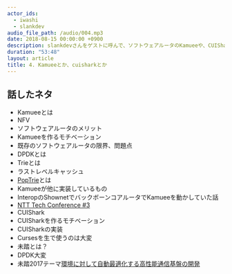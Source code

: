 ```yaml
---
actor_ids:
  - iwashi 
  - slankdev
audio_file_path: /audio/004.mp3
date: 2018-08-15 00:00:00 +0900
description: slankdevさんをゲストに呼んで、ソフトウェアルータのKamueeや、CUISharkなどについて教えてもらっているエピソードです。
duration: "53:48"
layout: article
title: 4. Kamueeとか、cuisharkとか
---
```


## 話したネタ
- Kamueeとは
- NFV
- ソフトウェアルータのメリット
- Kamueeを作るモチベーション
- 既存のソフトウェアルータの限界、問題点
- DPDKとは
- Trieとは
- ラストレベルキャッシュ
- [PopTrie](https://ja.tech.jar.jp/network/algorithms/poptrie/intro.html)とは
- Kamueeが他に実装しているもの
- InteropのShownetでバックボーンコアルータでKamueeを動かしていた話
- [NTT Tech Conference #3](https://ntt-developers.github.io/ntt-tech-conference/03/)
- CUIShark
- CUISharkを作るモチベーション
- CUISharkの実装
- Cursesを生で使うのは大変
- 未踏とは？
- DPDK大変
- 未踏2017テーマ[環境に対して自動最適化する高性能通信基盤の開発](https://github.com/susanow)

